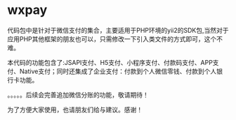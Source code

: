 # wxpay

代码包中是针对于微信支付的集合，主要适用于PHP环境的yii2的SDK包,当然对于应用PHP其他框架的朋友也可以，只需修改一下引入类文件的方式即可，这个不难。

本代码的功能包含了:JSAPI支付、H5支付、小程序支付、付款码支付、APP支付、Native支付；同时还集成了企业支付：付款到个人微信零钱、付款到个人银行卡功能。

。。。。。后续会完善追加微信分账的功能，敬请期待！


为了方便大家使用，也请朋友们给与建议。感谢！